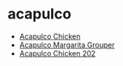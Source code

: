 # acapulco

 * [Acapulco Chicken](../../index/a/acapulco-chicken.json)
 * [Acapulco Margarita Grouper](../../index/a/acapulco-margarita-grouper.json)
 * [Acapulco Chicken 202](../../index/a/acapulco-chicken-202.json)
